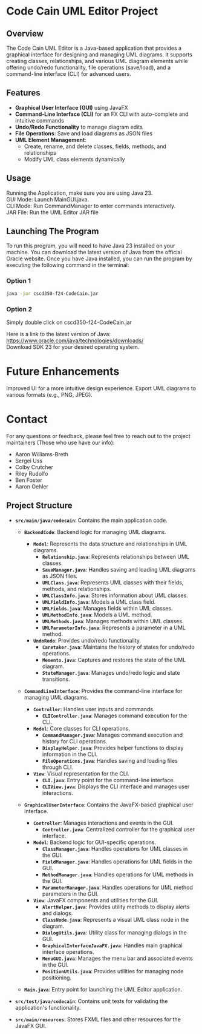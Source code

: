 # Code Cain UML Editor Project

## Overview

The Code Cain UML Editor is a Java-based application that provides a graphical interface for designing and managing UML diagrams. It supports creating classes, relationships, and various UML diagram elements while offering undo/redo functionality, file operations (save/load), and a command-line interface (CLI) for advanced users.

## Features

- **Graphical User Interface (GUI)** using JavaFX
- **Command-Line Interface (CLI)** for an FX CLI with auto-complete and intuitive commands
- **Undo/Redo Functionality** to manage diagram edits
- **File Operations**: Save and load diagrams as JSON files
- **UML Element Management**:
  - Create, rename, and delete classes, fields, methods, and relationships
  - Modify UML class elements dynamically



## Usage
Running the Application, make sure you are using Java 23.  
GUI Mode: Launch MainGUI.java.  
CLI Mode: Run CommandManager to enter commands interactively.  
JAR File: Run the UML Editor JAR file


## Launching The Program
To run this program, you will need to have Java 23 installed on your machine. You can download the latest version of Java from the official Oracle website. Once you have Java installed, you can run the program by executing the following command in the terminal:

### Option 1
```bash
java -jar cscd350-f24-CodeCain.jar
```

### Option 2
Simply double click on cscd350-f24-CodeCain.jar

Here is a link to the latest version of Java: https://www.oracle.com/java/technologies/downloads/  
Download SDK 23 for your desired operating system.
# Future Enhancements
Improved UI for a more intuitive design experience.
Export UML diagrams to various formats (e.g., PNG, JPEG).

# Contact
For any questions or feedback, please feel free to reach out to the project maintainers (Those who use have our info):
- Aaron Williams-Breth
- Sergei Uss
- Colby Crutcher
- Riley Rudolfo
- Ben Foster
- Aaron Oehler



## Project Structure

- **`src/main/java/codecain`**: Contains the main application code.

  - **`BackendCode`**: Backend logic for managing UML diagrams.
    - **`Model`**: Represents the data structure and relationships in UML diagrams.
      - **`Relationship.java`**: Represents relationships between UML classes.
      - **`SaveManager.java`**: Handles saving and loading UML diagrams as JSON files.
      - **`UMLClass.java`**: Represents UML classes with their fields, methods, and relationships.
      - **`UMLClassInfo.java`**: Stores information about UML classes.
      - **`UMLFieldInfo.java`**: Models a UML class field.
      - **`UMLFields.java`**: Manages fields within UML classes.
      - **`UMLMethodInfo.java`**: Models a UML method.
      - **`UMLMethods.java`**: Manages methods within UML classes.
      - **`UMLParameterInfo.java`**: Represents a parameter in a UML method.
    - **`UndoRedo`**: Provides undo/redo functionality.
      - **`Caretaker.java`**: Maintains the history of states for undo/redo operations.
      - **`Memento.java`**: Captures and restores the state of the UML diagram.
      - **`StateManager.java`**: Manages undo/redo logic and state transitions.

  - **`CommandLineInterface`**: Provides the command-line interface for managing UML diagrams.
    - **`Controller`**: Handles user inputs and commands.
      - **`CLIController.java`**: Manages command execution for the CLI.
    - **`Model`**: Core classes for CLI operations.
      - **`CommandManager.java`**: Manages command execution and history for CLI operations.
      - **`DisplayHelper.java`**: Provides helper functions to display information in the CLI.
      - **`FileOperations.java`**: Handles saving and loading files through CLI.
    - **`View`**: Visual representation for the CLI.
      - **`CLI.java`**: Entry point for the command-line interface.
      - **`CLIView.java`**: Displays the CLI interface and manages user interactions.

  - **`GraphicalUserInterface`**: Contains the JavaFX-based graphical user interface.
    - **`Controller`**: Manages interactions and events in the GUI.
      - **`Controller.java`**: Centralized controller for the graphical user interface.
    - **`Model`**: Backend logic for GUI-specific operations.
      - **`ClassManager.java`**: Handles operations for UML classes in the GUI.
      - **`FieldManager.java`**: Handles operations for UML fields in the GUI.
      - **`MethodManager.java`**: Handles operations for UML methods in the GUI.
      - **`ParameterManager.java`**: Handles operations for UML method parameters in the GUI.
    - **`View`**: JavaFX components and utilities for the GUI.
      - **`AlertHelper.java`**: Provides utility methods to display alerts and dialogs.
      - **`ClassNode.java`**: Represents a visual UML class node in the diagram.
      - **`DialogUtils.java`**: Utility class for managing dialogs in the GUI.
      - **`GraphicalInterfaceJavaFX.java`**: Handles main graphical interface operations.
      - **`MenuGUI.java`**: Manages the menu bar and associated events in the GUI.
      - **`PositionUtils.java`**: Provides utilities for managing node positioning.

  - **`Main.java`**: Entry point for launching the UML Editor application.

- **`src/test/java/codecain`**: Contains unit tests for validating the application's functionality.
- **`src/main/resources`**: Stores FXML files and other resources for the JavaFX GUI.

